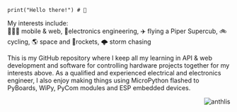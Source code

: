 ```code
print("Hello there!") # 👋
```
My interests include: <br>
👨🏼‍💻 mobile & web, 📡electronics engineering, ✈️ flying a Piper Supercub, 🚲 cycling, 🌎 space and 🚀rockets, 🌩 storm chasing

This is my GitHub repository where I keep all my learning in API & web development and software for controlling hardware projects together for my interests above. As a qualified and experienced electrical and electronics engineer, I also enjoy making things using MicroPython flashed to PyBoards, WiPy, PyCom modules and ESP embedded devices. 

<p align="right"> <img src="https://komarev.com/ghpvc/?username=anthlis" alt="anthlis" /> </p>
